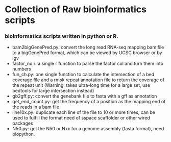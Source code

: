 # Collection of Raw bioinformatics scripts 
### bioinformatics scripts written in python or R. 
* bam2bigGenePred.py: convert the long read RNA-seq mapping bam file to a bigGenePred format, which can be viewed by UCSC browser or by igv
* factor_no.r:  a single r function to parse the factor col and turn them into numbers
* fun_ch.py: one single function to calculate the intersection of a bed coverage file and a rmsk repeat annotation file to return the coverage of the repeat unit (Warning: takes ultra-long time for a large set, use bedtools for large intersection instead)
* gb2gff.py: convert the genebank file to fasta with a gff as annotation
* get_end_count.py: get the frequency of a position as the mapping end of the reads in a bam file 
* line10x.py: duplicate each line of the file to 10 or more times, can be used to fulfill the format need of sspace scaffolder or other wired packages
* N50.py: get the N50 or Nxx for a genome assembly (fasta format), need biopython. 

